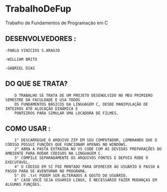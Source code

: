 # TrabalhoDeFup
Trabalho de Fundamentos de Programação em C

## DESENVOLVEDORES :

    -PABLO VINÍCIOS S.ARAÚJO

    -WILLIAM BRITO

    -GABRIEL DIAS

## DO QUE SE TRATA?
        O TRABALHO SE TRATA DE UM PROJETO DESENOLVIDO NO MEU PRIMIERO SEMESTRE DA FACULDADE E USA TODOS 
        OS FUNDAMENTOS BÁSICOS DA LINGUAGEM C, DESDE MANIPULAÇÃO DE INTEIROS ATÉ ALOCAÇÃO DINÂMICA E
        PONTEIROS PARA SIMULAR UMA LOCADORA DE FILMES.

## COMO USAR :

        1° DESCARREGUE O ARQUIVO ZIP EM SEU COMPUTADOR, LEMBRANDO QUE O CÓDIGO POSSUI FUNÇÕES QUE FUNCIONAM APENAS NO WINDOWS.
        2° ABRA A PASTA EXTRAÍDA NO VS CODE COM AS DEVIDAS PREPARAÇÕES DO AMBIENTE PARA RODAR CÓDIGOS NA LINGUAGEM C.
        3° COMPILE SEPARADAMENTE OS ARQUIVOS FONTES E DEPOIS RODE O EXECUTÁVEL.
        4° O CÓDIGO EM SI FOI MONTADO PARA OFERECER AO USUÁRIO O PASSO A PASSO PARA SE AVENTURAR NO PROGRAMA.
        5° OS .txt PODEM SER ALTERADOS A GOSTO DO USUÁRIO.
        6° CASO VOCÊ SEJA USUÁRIO LINUX, É NECESSÁRIO FAZER MUDANÇAS EM ALGUMAS FUNÇÕES.


